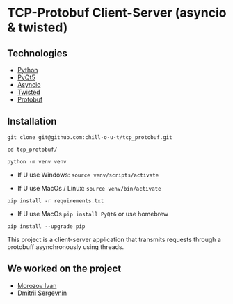 # TCP-Protobuf Client-Server (asyncio & twisted)

## Technologies
- [Python](https://www.python.org/)
- [PyQt5](https://www.qt.io)
- [Asyncio](https://docs.python.org/3/library/asyncio.html)
- [Twisted](https://twisted.org)
- [Protobuf](https://developers.google.com/protocol-buffers)

## Installation
```git clone git@github.com:chill-o-u-t/tcp_protobuf.git```

```cd tcp_protobuf/```

```python -m venv venv```

* If U use Windows:
    ```source venv/scripts/activate```

* If U use MacOs / Linux:
    ```source venv/bin/activate```

```pip install -r requirements.txt```
* If U use MacOs ```pip install PyQt6``` or use homebrew

```pip install --upgrade pip```

This project is a client-server application that transmits requests through a protobuff asynchronously using threads.

## We worked on the project
- [Morozov Ivan](https://t.me/chi_ll_o_u_t)
- [Dmitrii Sergevnin](https://t.me/d1mserg)
